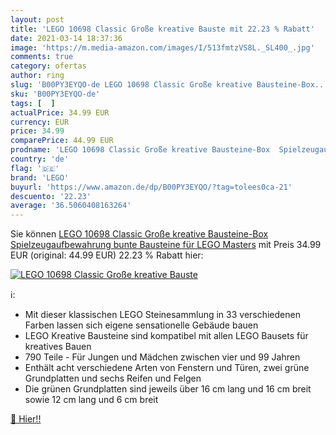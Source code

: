 ```yaml
---
layout: post
title: 'LEGO 10698 Classic Große kreative Bauste mit 22.23 % Rabatt'
date: 2021-03-14 18:37:36
image: 'https://m.media-amazon.com/images/I/513fmtzVS8L._SL400_.jpg'
comments: true
category: ofertas
author: ring
slug: 'B00PY3EYQO-de LEGO 10698 Classic Große kreative Bausteine-Box...'
sku: 'B00PY3EYQO-de'
tags: [  ]
actualPrice: 34.99 EUR
currency: EUR
price: 34.99
comparePrice: 44.99 EUR
prodname: 'LEGO 10698 Classic Große kreative Bausteine-Box  Spielzeugaufbewahrung  bunte Bausteine für LEGO Masters'
country: 'de'
flag: '🇩🇪'
brand: 'LEGO'
buyurl: 'https://www.amazon.de/dp/B00PY3EYQO/?tag=tolees0ca-21'
descuento: '22.23'
average: '36.5060408163264'
---
```


Sie können [LEGO 10698 Classic Große kreative Bausteine-Box  Spielzeugaufbewahrung  bunte Bausteine für LEGO Masters](https://www.amazon.de/dp/B00PY3EYQO/?tag=tolees0ca-21) mit Preis 34.99 EUR (original: 44.99 EUR) 22.23 % Rabatt hier:

[![LEGO 10698 Classic Große kreative Bauste](https://m.media-amazon.com/images/I/513fmtzVS8L._SL400_.jpg)](https://www.amazon.de/dp/B00PY3EYQO/?tag=tolees0ca-21)

ℹ️:

- Mit dieser klassischen LEGO Steinesammlung in 33 verschiedenen Farben lassen sich eigene sensationelle Gebäude bauen
- LEGO Kreative Bausteine sind kompatibel mit allen LEGO Bausets für kreatives Bauen
- 790 Teile - Für Jungen und Mädchen zwischen vier und 99 Jahren
- Enthält acht verschiedene Arten von Fenstern und Türen, zwei grüne Grundplatten und sechs Reifen und Felgen
- Die grünen Grundplatten sind jeweils über 16 cm lang und 16 cm breit sowie 12 cm lang und 6 cm breit

[🛒 Hier!!](https://www.amazon.de/dp/B00PY3EYQO/?tag=tolees0ca-21)
